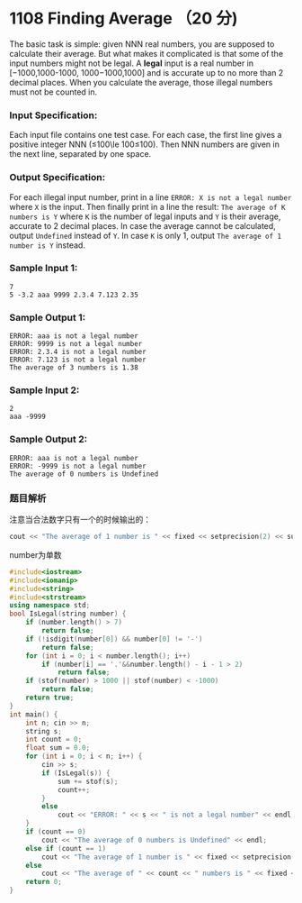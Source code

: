 # 1108 Finding Average （20 分)

The basic task is simple: given NNN real numbers, you are supposed to calculate their average. But what makes it complicated is that some of the input numbers might not be legal. A **legal** input is a real number in \[−1000,1000-1000, 1000−1000,1000\] and is accurate up to no more than 2 decimal places. When you calculate the average, those illegal numbers must not be counted in.

### Input Specification:

Each input file contains one test case. For each case, the first line gives a positive integer NNN (≤100\\le 100≤100). Then NNN numbers are given in the next line, separated by one space.

### Output Specification:

For each illegal input number, print in a line `ERROR: X is not a legal number` where `X` is the input. Then finally print in a line the result: `The average of K numbers is Y` where `K` is the number of legal inputs and `Y` is their average, accurate to 2 decimal places. In case the average cannot be calculated, output `Undefined` instead of `Y`. In case `K` is only 1, output `The average of 1 number is Y` instead.

### Sample Input 1:

    7
    5 -3.2 aaa 9999 2.3.4 7.123 2.35
    

### Sample Output 1:

    ERROR: aaa is not a legal number
    ERROR: 9999 is not a legal number
    ERROR: 2.3.4 is not a legal number
    ERROR: 7.123 is not a legal number
    The average of 3 numbers is 1.38
    

### Sample Input 2:

    2
    aaa -9999
    

### Sample Output 2:

    ERROR: aaa is not a legal number
    ERROR: -9999 is not a legal number
    The average of 0 numbers is Undefined

### 题目解析

注意当合法数字只有一个的时候输出的：
```C++
cout << "The average of 1 number is " << fixed << setprecision(2) << sum / count << endl;
```
number为单数

```C++
#include<iostream>
#include<iomanip>
#include<string>
#include<strstream>
using namespace std;
bool IsLegal(string number) {
	if (number.length() > 7)
		return false;
	if (!isdigit(number[0]) && number[0] != '-')
		return false;
	for (int i = 0; i < number.length(); i++)
		if (number[i] == '.'&&number.length() - i - 1 > 2)
			return false;
	if (stof(number) > 1000 || stof(number) < -1000)
		return false;
	return true;
}
int main() {
	int n; cin >> n;
	string s;
	int count = 0;
	float sum = 0.0;
	for (int i = 0; i < n; i++) {
		cin >> s;
		if (IsLegal(s)) {
			sum += stof(s);
			count++;
		}
		else
			cout << "ERROR: " << s << " is not a legal number" << endl;
	}
	if (count == 0)
		cout << "The average of 0 numbers is Undefined" << endl;
	else if (count == 1)
		cout << "The average of 1 number is " << fixed << setprecision(2) << sum / count << endl;
	else
		cout << "The average of " << count << " numbers is " << fixed << setprecision(2) << sum / count << endl;
	return 0;
}
```